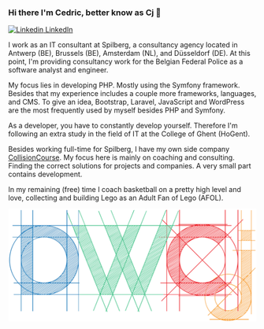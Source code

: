 ### Hi there I'm Cedric, better know as Cj 👋

[![Linkedin](https://i.stack.imgur.com/gVE0j.png) LinkedIn](https://www.linkedin.com/in/cedric-cj-de-weirt-51928570/)

I work as an IT consultant at Spilberg, a consultancy agency located in Antwerp (BE), Brussels (BE), Amsterdam (NL), and Düsseldorf (DE).
At this point, I'm providing consultancy work for the Belgian Federal Police as a software analyst and engineer.

My focus lies in developing PHP. Mostly using the Symfony framework.
Besides that my experience includes a couple more frameworks, languages, and CMS.
To give an idea, Bootstrap, Laravel, JavaScript and WordPress are the most frequently used by myself besides PHP and Symfony.

As a developer, you have to constantly develop yourself. Therefore I'm following an extra study in the field of IT at the College of Ghent (HoGent).

Besides working full-time for Spilberg, I have my own side company [CollisionCourse](https://www.collisioncourse.be/). My focus here is mainly on coaching and consulting. Finding the correct solutions for projects and companies. A very small part contains development.

In my remaining (free) time I coach basketball on a pretty high level and love, collecting and building Lego as an Adult Fan of Lego (AFOL).

![Logo DWCj](https://github.com/DWCj/DWCj/blob/main/dwcj_logo.png)
